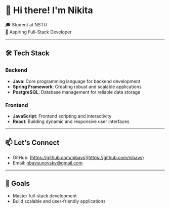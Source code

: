 # 👋 Hi there! I'm Nikita
🎓 Student at NSTU  
🌟 Aspiring Full-Stack Developer  

---

## 🛠️ Tech Stack
### Backend
- **Java**: Core programming language for backend development  
- **Spring Framework**: Creating robust and scalable applications  
- **PostgreSQL**: Database management for reliable data storage  

### Frontend
- **JavaScript**: Frontend scripting and interactivity  
- **React**: Building dynamic and responsive user interfaces  

---

## 📫 Let's Connect
- GitHub: [https://github.com/nibavs](https://github.com/nibavs) 
- Email: [nbavsunovsky@gmail.com](nbavsunovsky@gmail.com)

---

## 🌱 Goals
- Master full-stack development  
- Build scalable and user-friendly applications  
